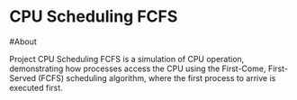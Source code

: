 # CPU Scheduling FCFS
#About

Project CPU Scheduling FCFS is a simulation of CPU operation, demonstrating how processes access the CPU using the First-Come, First-Served (FCFS) scheduling algorithm, where the first process to arrive is executed first.
